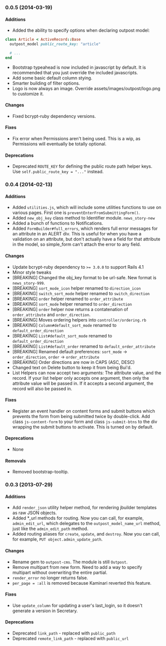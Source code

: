 ### 0.0.5 (2014-03-19)
#### Additions
* Added the ability to specify options when declaring outpost model:

```ruby
class Article < ActiveRecord::Base
  outpost_model public_route_key: "article"

  # ...
end
```

* Bootstrap typeahead is now included in javascript by default. It is recommended that you just override the included javascripts.
* Add some basic default column stying.
* Smarter building of filter options.
* Logo is now always an image. Override assets/images/outpost/logo.png to customize it.

#### Changes
* Fixed bcrypt-ruby dependency versions.

#### Fixes
* Fix error when Permissions aren't being used. This is a wip, as Permissions will eventually be totally optional.

#### Deprecations
* Deprecated `ROUTE_KEY` for defining the public route path helper keys. Use `self.public_route_key = "..."` instead.


### 0.0.4 (2014-02-13)
#### Additions
* Added `utilities.js`, which will include some utilities functions to use
  on various pages. First one is `preventEnterFromSubmittingForm()`.
* Added `new_obj_key` class method to Identifier module. `news_story-new`
* Added a bunch of functions to Notifications.
* Added `FormBuilder#full_errors`, which renders full error messages for an attribute in an ALERT div. This is useful for when you have a validation on an attribute, but don't actually have a field for that attribute in the model, so simple_form can't attach the error to any field.

#### Changes
* Update bcrypt-ruby dependency to `>= 3.0.0` to support Rails 4.1
* Minor style tweaks
* [BREAKING] Changed the obj_key format to be url-safe. New format is
  `news_story-999`.
* [BREAKING] `sort_mode_icon` helper renamed to `direction_icon`
* [BREAKING] `switch_sort_mode` helper renamed to `switch_direction`
* [BREAKING] `order` helper renamed to `order_attribute`
* [BREAKING] `sort_mode` helper renamed to `order_direction`
* [BREAKING] `order` helper now returns a contatenation of `order_attribute`
  and `order_direction`.
* [BREAKING] Moves ordering helpers into `controller/ordering.rb`
* [BREAKING] `Column#default_sort_mode` renamed to `default_order_direction`
* [BREAKING] `List#default_sort_mode` renamed to `default_order_direction`
* [BREAKING] `List#default_order` renamed to `default_order_attribute`
* [BREAKING] Renamed default preferences: `sort_mode` -> `order_direction`,
  `order` -> `order_attribute`
* [BREAKING] Order directions are now in CAPS (ASC, DESC)
* Changed text on Delete button to keep it from being Bui'd.
* List Helpers can now accept two arguments: The attribute value, and the record.
  If your list helper only accepts one argument, then only the attribute value
  will be passed in. If it accepts a second argument, the record will also be
  passed in.

#### Fixes
* Register an event handler on content forms and submit buttons which prevents the form from being submitted twice by double-click. Add class `js-content-form` to your form and class `js-submit-btns` to the div wrapping the submit buttons to activate. This is turned on by default.


#### Deprecations
* None

#### Removals
* Removed bootstrap-tooltip.


### 0.0.3 (2013-07-29)
#### Additions
* Add `render_json` utility helper method, for rendering jbuilder templates as
  raw JSON objects.
* Added *_url methods for routing. Now you can call, for example,
`admin_edit_url`, which delegates to the `outpost_model_name_url` method,
just like the `admin_edit_path` method.
* Added routing aliases for `create`, `update`, and `destroy`. Now you can
call, for example, `PUT object.admin_update_path`. 

#### Changes
* Rename gem to `outpost-cms`. The module is still `Outpost`.
* Remove multipart from new form. Need to add a way to specify multipart without
  overwriting the entire partial.
* `render_error` no longer returns false.
* `per_page = :all` is removed because Kaminari reverted this feature.

#### Fixes
* Use `update_column` for updating a user's last_login, so it doesn't generate
  a version in Secretary.

#### Deprecations
* Deprecated `link_path` - replaced with `public_path`
* Deprecated `remote_link_path` - replaced with `public_url`

